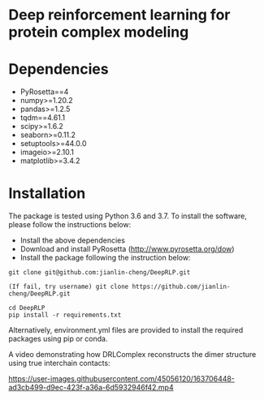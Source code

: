 
# Deep reinforcement learning for protein complex modeling


# Dependencies

* PyRosetta==4
* numpy>=1.20.2
* pandas>=1.2.5
* tqdm==4.61.1
* scipy>=1.6.2
* seaborn>=0.11.2
* setuptools>=44.0.0
* imageio>=2.10.1
* matplotlib>=3.4.2


# Installation

The package is tested using Python 3.6 and 3.7. To install the software, please follow the instructions below:

* Install the above dependencies
* Download and install PyRosetta (http://www.pyrosetta.org/dow)
* Install the package following the instruction below:


```
git clone git@github.com:jianlin-cheng/DeepRLP.git

(If fail, try username) git clone https://github.com/jianlin-cheng/DeepRLP.git

cd DeepRLP
pip install -r requirements.txt
``` 

Alternatively, environment.yml files are provided to install the required packages using pip or conda.




A video demonstrating how DRLComplex reconstructs the dimer structure using true interchain contacts:


https://user-images.githubusercontent.com/45056120/163706448-ad3cb499-d9ec-423f-a36a-6d5932946f42.mp4



